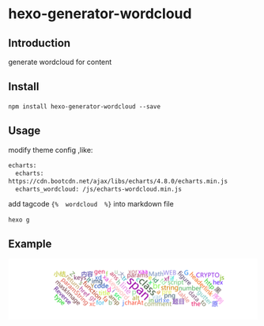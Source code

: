# hexo-generator-wordcloud
## Introduction

generate wordcloud for content

## Install

`npm install hexo-generator-wordcloud --save`

## Usage

modify theme config ,like:

```
echarts: 
  echarts: https://cdn.bootcdn.net/ajax/libs/echarts/4.8.0/echarts.min.js
  echarts_wordcloud: /js/echarts-wordcloud.min.js
```

add tagcode  `{%  wordcloud  %}` into markdown file

`hexo g`

## Example

![image-20200603222841270](image-20200603222841270.png)